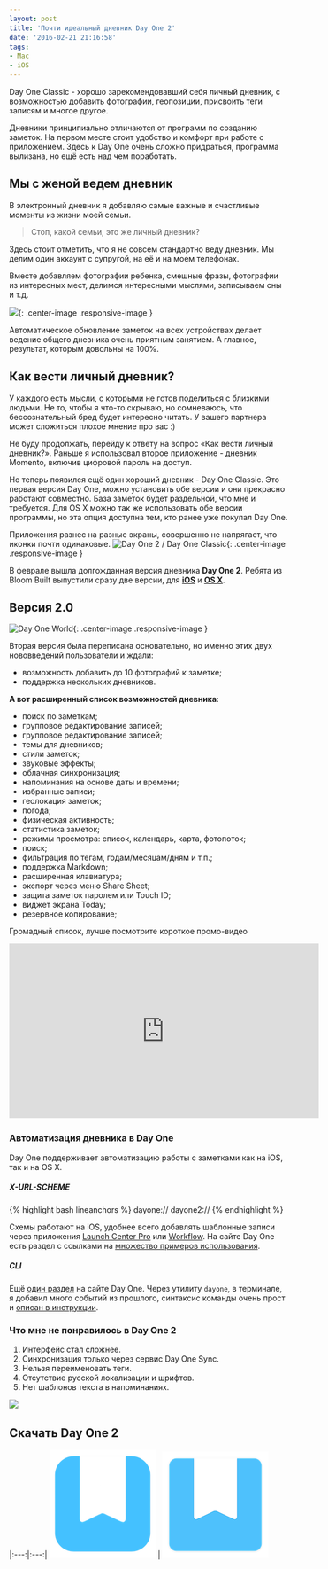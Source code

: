 ```yaml
---
layout: post
title: 'Почти идеальный дневник Day One 2'
date: '2016-02-21 21:16:58'
tags:
- Mac
- iOS
---
```


Day One Classic - хорошо зарекомендовавший себя личный дневник, с возможностью добавить фотографии, геопозиции, присвоить теги записям и многое другое.

Дневники принципиально отличаются от программ по созданию заметок.
На первом месте стоит удобство и комфорт при работе с приложением. Здесь к Day One очень сложно придраться, программа вылизана, но ещё есть над чем поработать.

## Мы с женой ведем дневник
В электронный дневник я добавляю самые важные и счастливые моменты из жизни моей семьи.
<blockquote>
Стоп, какой семьи, это же личный дневник?
</blockquote>

Здесь стоит отметить, что я не совсем стандартно веду дневник. Мы делим один аккаунт с супругой, на её и на моем телефонах.

Вместе добавляем фотографии ребенка, смешные фразы, фотографии из интересных мест, делимся интересными мыслями, записываем сны и т.д.

![](http://pavel.miroshnichen.co/images/2016/02/DayOne_mac-note.png){: .center-image .responsive-image }

Автоматическое обновление заметок на всех устройствах делает ведение общего дневника очень приятным занятием. А главное, результат, которым довольны на 100%.


## Как вести личный дневник?
У каждого есть мысли, с которыми не готов поделиться с близкими людьми. Не то, чтобы я что-то скрываю, но сомневаюсь, что бессознательный бред будет интересно читать. У вашего партнера может сложиться плохое мнение про вас :)

Не буду продолжать, перейду к ответу на вопрос «Как вести личный дневник?».  Раньше я использовал второе приложение - дневник Momento, включив цифровой пароль на доступ.

Но теперь появился ещё один хороший дневник - Day One Classic. Это первая версия Day One, можно установить обе версии и они прекрасно работают совместно. База заметок будет раздельной, что мне и требуется. Для OS X можно так же использовать обе версии программы,
но эта опция доступна тем, кто ранее уже покупал Day One.

Приложения разнес на разные экраны, совершенно не напрягает, что иконки почти одинаковые.
![](http://pavel.miroshnichen.co/images/2016/02/dayones_logo.png "Day One 2 / Day One Classic"){: .center-image .responsive-image }

В феврале вышла долгожданная версия дневника **Day One 2**. Ребята из Bloom Built выпустили сразу две версии, для [**iOS**](https://geo.itunes.apple.com/ru/app/day-one-2-journal-+-notes/id1044867788?mt=8&uo=4&at=1001l9qh&ct=blog) и [**OS X**](https://itunes.apple.com/ru/app/day-one/id1055511498?mt=12&uo=4&at=1001l9qh&ct=blog).


## Версия 2.0
![](http://pavel.miroshnichen.co/images/2016/02/dayone2-devices_03.jpg "Day One World"){: .center-image .responsive-image }

Вторая версия была переписана основательно, но именно этих двух нововведений пользователи и ждали:

- возможность добавить до 10 фотографий к заметке;  
- поддержка нескольких дневников.

**А вот расширенный список возможностей дневника**:

- поиск по заметкам;  
- групповое редактирование записей;  
- групповое редактирование записей;  
- темы для дневников;  
- стили заметок;
- звуковые эффекты;
- облачная синхронизация;
- напоминания на основе даты и времени;
- избранные записи;
- геолокация заметок;
- погода;
- физическая активность;
- статистика заметок;
- режимы просмотра: список, календарь, карта, фотопоток;
- поиск;
- фильтрация по тегам, годам/месяцам/дням и т.п.;
- поддержка Markdown;
- расширенная клавиатура;
- экспорт через меню Share Sheet;
- защита заметок паролем или Touch ID;
- виджет экрана Today;
- резервное копирование;

Громадный список, лучше посмотрите короткое промо-видео
<iframe width="560" height="315" src="https://www.youtube.com/embed/JrxT1475KNs" frameborder="0" allowfullscreen></iframe>

### Автоматизация дневника в Day One
Day One поддерживает автоматизацию работы с заметками как на iOS, так и на OS X.

##### X-URL-SCHEME
{% highlight bash lineanchors %}
dayone://
dayone2://
{% endhighlight %}

Схемы работают на iOS, удобнее всего добавлять шаблонные записи через приложения [Launch Center Pro](https://geo.itunes.apple.com/ru/app/launch-center-pro-shortcut/id532016360?mt=8&at=1001l9qh&ct=blog) или [Workflow](https://geo.itunes.apple.com/ru/app/workflow-powerful-automation/id915249334?mt=8&uo=4&at=1001l9qh&ct=blog). На сайте Day One есть раздел с ссылками на [множество примеров использования](http://dayoneapp.com/templates/).



##### CLI
Ещё [один раздел](http://help.dayoneapp.com/day-one-tools/) на сайте Day One. Через утилиту `dayone`, в терминале, я добавил много событий из прошлого, синтаксис команды очень прост и [описан в инструкции](http://dayoneapp.com/tools/cli-man/).


### Что мне не понравилось в Day One 2
1. Интерфейс стал сложнее.
2. Синхронизация только через сервис Day One Sync.
3. Нельзя переименовать теги.
4. Отсутствие русской локализации и шрифтов.
5. Нет шаблонов текста в напоминаниях.

![](http://pavel.miroshnichen.co/images/2016/02/dayone_compare.gif)


## Скачать Day One 2
|:---:|:---:|
[![](/images/2016/02/DayOneIOS2.png "iOS")](https://geo.itunes.apple.com/ru/app/day-one-2-journal-+-notes/id1044867788?mt=8&uo=4&at=1001l9qh&ct=blog) | [![](/images/2016/02/DayOneMac2.png "OS X")](https://itunes.apple.com/ru/app/day-one/id1055511498?mt=12&uo=4&at=1001l9qh&ct=blog)


